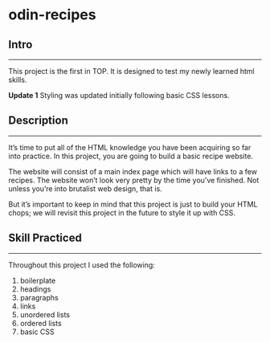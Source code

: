 # odin-recipes


## Intro
---
This project is the first in TOP. It is designed to test my newly learned html skills.

**Update 1**
Styling was updated initially following basic CSS lessons.

## Description
---
It’s time to put all of the HTML knowledge you have been acquiring so far into practice. In this project, you are going to build a basic recipe website.

The website will consist of a main index page which will have links to a few recipes. The website won’t look very pretty by the time you’ve finished. Not unless you’re into brutalist web design, that is.

But it’s important to keep in mind that this project is just to build your HTML chops; we will revisit this project in the future to style it up with CSS.


## Skill Practiced
---
Throughout this project I used the following:

1. boilerplate
2. headings
3. paragraphs
4. links
5. unordered lists
6. ordered lists
7. basic CSS
